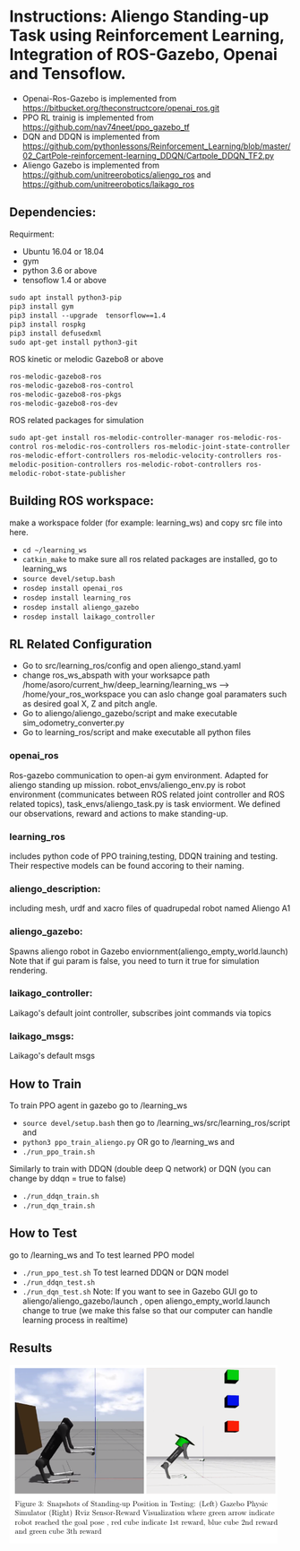 # Instructions: Aliengo Standing-up Task using Reinforcement Learning, Integration of ROS-Gazebo, Openai and Tensoflow.


* Openai-Ros-Gazebo is implemented from 
https://bitbucket.org/theconstructcore/openai_ros.git 
* PPO RL trainig is implemented from 
https://github.com/nav74neet/ppo_gazebo_tf
* DQN and DDQN is implemented from
https://github.com/pythonlessons/Reinforcement_Learning/blob/master/02_CartPole-reinforcement-learning_DDQN/Cartpole_DDQN_TF2.py
* Aliengo Gazebo is implemented from 
https://github.com/unitreerobotics/aliengo_ros and https://github.com/unitreerobotics/laikago_ros


## Dependencies:
Requirment:
* Ubuntu 16.04 or 18.04
* gym
*  python 3.6 or above
*  tensoflow 1.4 or above
```
sudo apt install python3-pip
pip3 install gym
pip3 install --upgrade  tensorflow==1.4
pip3 install rospkg
pip3 install defusedxml
sudo apt-get install python3-git
```
ROS kinetic  or melodic
Gazebo8 or above
```
ros-melodic-gazebo8-ros 
ros-melodic-gazebo8-ros-control
ros-melodic-gazebo8-ros-pkgs
ros-melodic-gazebo8-ros-dev
```
ROS related packages for simulation
```
sudo apt-get install ros-melodic-controller-manager ros-melodic-ros-control ros-melodic-ros-controllers ros-melodic-joint-state-controller ros-melodic-effort-controllers ros-melodic-velocity-controllers ros-melodic-position-controllers ros-melodic-robot-controllers ros-melodic-robot-state-publisher
```


## Building ROS workspace:

make a workspace folder (for example: learning_ws) and copy src file into here.
* `cd ~/learning_ws`
* `catkin_make`
to make sure all ros related packages are installed, go to learning_ws
* `source devel/setup.bash`
* `rosdep install openai_ros`<br>
* `rosdep install learning_ros`<br>
* `rosdep install aliengo_gazebo`<br>
* `rosdep install laikago_controller`<br>

## RL Related Configuration
* Go to src/learning_ros/config and open aliengo_stand.yaml
* change ros_ws_abspath with your worksapce path
/home/asoro/current_hw/deep_learning/learning_ws --> /home/your_ros_workspace
you can aslo change goal paramaters such as desired goal X, Z and pitch angle. 
* Go to aliengo/aliengo_gazebo/script and make executable sim_odometry_converter.py
* Go to learning_ros/script and make executable all python files

### openai_ros
Ros-gazebo communication to open-ai gym environment. 
Adapted for aliengo standing up mission. 
robot_envs/aliengo_env.py is robot environment (communicates between ROS related joint controller and ROS related topics), task_envs/aliengo_task.py is task enviorment. We defined our observations, reward and actions to make standing-up.
### learning_ros
includes python code of PPO training,testing, DDQN training and testing. Their respective models can be found accoring to their naming. 

### aliengo_description:
including mesh, urdf and xacro files of quadrupedal robot named Aliengo A1
### aliengo_gazebo:
Spawns aliengo robot in Gazebo enviornment(aliengo_empty_world.launch) Note that if gui param is false, you need to turn it true for simulation rendering. 
### laikago_controller:
Laikago's default joint controller, subscribes joint commands via topics
### laikago_msgs:
Laikago's default msgs


## How to Train

To train PPO agent in gazebo go to /learning_ws
* `source devel/setup.bash`
then go to /learning_ws/src/learning_ros/script and 
* `python3 ppo_train_aliengo.py`
OR 
go to /learning_ws and 
* `./run_ppo_train.sh`

Similarly to train with DDQN (double deep Q network) or DQN (you can change by  ddqn = true to false)
* `./run_ddqn_train.sh`
* `./run_dqn_train.sh`
## How to Test
go to /learning_ws and 
To test learned PPO model
* `./run_ppo_test.sh`
To test learned DDQN or DQN model
* `./run_ddqn_test.sh`
* `./run_dqn_test.sh`
Note: If you want to see in Gazebo GUI go to aliengo/aliengo_gazebo/launch , open aliengo_empty_world.launch
change <arg name="gui" default="false"/> to true (we  make this false so that our computer can handle learning process in realtime)


## Results




![Alt text](gazebo_rviz_result.png?raw=true "Gazebo Rviz Testing Result (Robot is in Standing-up Position)")




